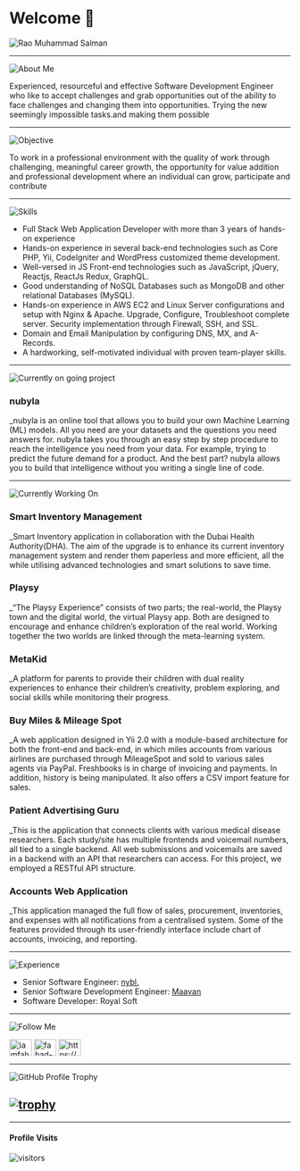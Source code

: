 <h1 align="left">Welcome 👋</h1>

![Rao Muhammad Salman](https://media-exp1.licdn.com/dms/image/C5616AQGXESv_Lb3BUA/profile-displaybackgroundimage-shrink_350_1400/0/1564495303756?e=1640217600&v=beta&t=7VH08NXUWusraHOs5LH9j0YiWCxcOaKnmJBWo6EWxKg)

---

<img src="https://img.shields.io/badge/about Me-black.svg?&style=for-the-badge&logo=NuxtJS&logoColor=white" alt="About Me" />

Experienced, resourceful and effective Software Development Engineer who like to accept challenges and grab opportunities out of the ability to face challenges and changing them into opportunities. Trying the new seemingly impossible tasks.and making them possible

---

<img src="https://img.shields.io/badge/Objective-black.svg?&style=for-the-badge&logo=NuxtJS&logoColor=white" alt="Objective" />

To work in a professional environment with the quality of work through challenging, meaningful career growth, the opportunity for value addition and professional development where an individual can grow, participate and contribute

---

<img src="https://img.shields.io/badge/Skills & Abilities-black.svg?&style=for-the-badge&logo=Skills & Abilities&logoColor=white" alt="Skills" />

- Full Stack Web Application Developer with more than 3 years of hands-on experience
- Hands-on experience in several back-end technologies such as Core PHP, Yii, CodeIgniter and WordPress customized theme development.
- Well-versed in JS Front-end technologies such as JavaScript, jQuery, Reactjs, ReactJs Redux, GraphQL.
- Good understanding of NoSQL Databases such as MongoDB and other relational Databases (MySQL).
- Hands-on experience in AWS EC2 and Linux Server configurations and setup with Nginx & Apache. Upgrade, Configure, Troubleshoot complete server. Security implementation through Firewall, SSH, and SSL.
- Domain and Email Manipulation by configuring DNS, MX, and A-Records.
- A hardworking, self-motivated individual with proven team-player skills.

---

<img src="https://img.shields.io/badge/Currently on going project-black.svg?&style=for-the-badge&logo=NuxtJS&logoColor=white" alt="Currently on going project" />

### nubyla

 _nubyla is an online tool that allows you to build your own Machine Learning (ML) models. All you need are your datasets and the questions you need answers for. nubyla takes you through an easy step by step procedure to reach the intelligence you need from your data. For example, trying to predict the future demand for a product. And the best part? nubyla allows you to build that intelligence without you writing a single line of code.

---

<img src="https://img.shields.io/badge/Accomplishments-black.svg?&style=for-the-badge&logo=NuxtJS&logoColor=white" alt="Currently Working On" />


### Smart Inventory Management

 _Smart Inventory application in collaboration with the Dubai Health Authority(DHA). The aim of the upgrade is to enhance its current inventory management system and render them paperless and more efficient, all the while utilising advanced technologies and smart solutions to save time.

### Playsy

  _“The Playsy Experience” consists of two parts; the real-world, the Playsy town and the digital world, the virtual Playsy app. Both are designed to encourage and enhance children’s exploration of the real world. Working together the two worlds are linked through the meta-learning system.

### MetaKid

 _A platform for parents to provide their children with dual reality experiences to enhance their children’s creativity, problem exploring, and social skills while monitoring their progress.

### Buy Miles & Mileage Spot

 _A web application designed in Yii 2.0 with a module-based architecture for both the front-end and back-end, in which miles accounts from various airlines are purchased through MileageSpot and sold to various sales agents via PayPal. Freshbooks is in charge of invoicing and payments. In addition, history is being manipulated. It also offers a CSV import feature for sales.

### Patient Advertising Guru

 _This is the application that connects clients with various medical disease researchers. Each study/site has multiple frontends and voicemail numbers, all tied to a single backend. All web submissions and voicemails are saved in a backend with an API that researchers can access. For this project, we employed a RESTful API structure.

### Accounts Web Application

 _This application managed the full flow of sales, procurement, inventories, and expenses with all notifications from a centralised system. Some of the features provided through its user-friendly interface include chart of accounts, invoicing, and reporting.

---

<img src="https://img.shields.io/badge/Professional Experience-black.svg?&style=for-the-badge&logo=NuxtJS&logoColor=white" alt="Experience" />

- Senior Software Engineer: [nybl.](https://www.nybl.ai/)
- Senior Software Development Engineer: [Maavan](https://maavan.com/)
- Software Developer: Royal Soft

<!-- ## <img src="https://img.shields.io/badge/💰 Funding-black.svg?&style=for-the-badge&logo=NuxtJS&logoColor=white" alt="Funding" />

[<img src="https://img.shields.io/badge/sponsor-30363D?style=for-the-badge&logo=GitHub-Sponsors&logoColor=#EA4AAA" alt="Github-sponsors" />](https://www.buymeacoffee.com/mrdanishsaleem)
[<img src="https://img.shields.io/badge/Buy%20Me%20a%20Coffee-ffdd00?style=for-the-badge&logo=buy-me-a-coffee&logoColor=black" alt="BuyMeACoffee" />](https://www.buymeacoffee.com/mrdanishsaleem) -->

---

<img src="https://img.shields.io/badge/Follow Me-black.svg?&style=for-the-badge&logo=NuxtJS&logoColor=white" alt="Follow Me" />

<a href="https://twitter.com/" target="blank"><img align="center" src="https://cdn.jsdelivr.net/npm/simple-icons@3.0.1/icons/twitter.svg" alt="iamfahadashiq" height="30" width="40" /></a>
<a href="https://linkedin.com/in/https://www.linkedin.com/in/rmsz786//" target="blank"><img align="center" src="https://cdn.jsdelivr.net/npm/simple-icons@3.0.1/icons/linkedin.svg" alt="fahad-ashiq-303/" height="30" width="40" /></a>
<a href="https://stackoverflow.com/users/https://stackexchange.com/users/12114647/fahad-ashiq" target="blank"><img align="center" src="https://cdn.jsdelivr.net/npm/simple-icons@3.0.1/icons/stackoverflow.svg" alt="https://stackexchange.com/users/12114647/fahad-ashiq" height="30" width="40" /></a>

---

<img src="https://img.shields.io/badge/GitHub Profile Trophy-black.svg?&style=for-the-badge&logo=NuxtJS&logoColor=white" alt="GitHub Profile Trophy" />

## [![trophy](https://github-profile-trophy.vercel.app/?username=rmsz786)](https://github.com/rmsz786/github-profile-trophy)

---

#### Profile Visits

![visitors](https://visitor-badge.glitch.me/badge?page_id=mrdanishsaleem.rmsz786)
